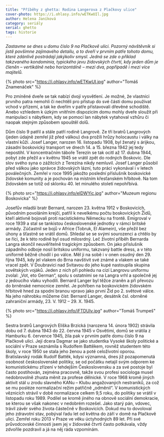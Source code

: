 ```yaml
---
title: "Příběhy z ghetta: Rodina Langerova z Plačkovy ulice"
cover-photo: https://i.ohlasy.info/wETKwUIl.jpg
author: Helena Janíková
category: seriály
serial: ghetto
tags: historie
---
```


*Zastavme se dnes u domu číslo 9 na Plačkově ulici. Pozorný návštěvník si jistě povšimne zajímavého detailu, a to dveří v prvním patře tohoto domu, které zdánlivě postrádají jakýkoliv smysl. Jedná se zde o příklad takzvaného kondominia, typického jevu židovských čtvrtí, kdy jeden dům je členěn – vertikálně nebo horizontálně – mezi dva, popřípadě i mezi více majitelů.*

{% photo src="https://i.ohlasy.info/wETKwUI.jpg" author="Tomáš Znamenáček" %}

Pro zmíněné dveře se tak nabízí dvojí vysvětlení. Je možné, že vlastníci prvního patra nemohli či nechtěli pro přístup do své části domu používat vchod v přízemí, a tak ke dveřím v patře přistavovali dřevěné schodiště. Anebo vzhledem k úzkým vnitřním dispozicím domu mohly dveře sloužit při manipulaci s nábytkem, kdy se pomocí lan nábytek vytahoval vzhůru či naopak stejným způsobem spouštěl dolů.

Dům číslo 9 patřil a stále patří rodině Langrově. Ze tří bratrů Langrových (jeden údajně zemřel již před válkou) dva prožili hrůzy holocaustu i války na vlastní kůži. Josef Langer, narozen 16. listopadu 1908, byl ženatý s árijkou, zásadní boskovický transport ve dnech 14. a 15. března 1942 jej tedy nepostihl. V koncentračním táboře Terezín se tak ocitl až 17. dubna 1944, pobyt zde přežil a v květnu 1945 se vrátil zpět do rodných Boskovic. Dle slov svého syna o zážitcích z Terezína nikdy nemluvil. Josef Langer působil před válkou jako správce židovských lázní, tuto práci vykonával i v letech poválečných. Zemřel v roce 1995 jakožto poslední příslušník boskovické židovské komunity a je pochován na místním křesťanském hřbitově. Na tom židovském se totiž od sklonku 40. let minulého století nepohřbívá.

{% photo src="https://i.ohlasy.info/eIDWYic.jpg" author="Muzeum regionu Boskovicka" %}

Josefův mladší bratr Bernard, narozen 23. května 1912 v Boskovicích, původním povoláním krejčí, patřil k nevelkému počtu boskovických Židů, kteří aktivně bojovali proti nacistickému Německu na frontě. Emigroval v roce 1939 a stal se tankistou československé jednotky v rámci britské armády. Zúčastnil se bojů v Africe (Tobruk, El Alamein), vše přežil bez úhony a šťastně se vrátil domů. Shledal se se svými sourozenci a chtělo by se říci, že k této rodině byl osud milosrdný. Leč životní příběh Bernarda Langra skončil neuvěřitelně tragickým způsobem. On jako příslušník západního odboje nosil britskou uniformu, takzvaný battle dress, a v této uniformě běžně chodil i po válce. Měl ji na sobě i v onen osudný den 29. října 1945, kdy jel vlakem do Brna navštívit své známé a vlakem se také vracel zpět. V Doubravici nad Svitavou do jeho kupé nastoupila skupina sovětských vojáků. Jeden z nich při pohledu na cizí Langrovu uniformu zvolal: „Vot, eto German“, spolu s ostatními se na Langra vrhl a společně jej z jedoucího vlaku vyhodili. Bernard Langer byl těžce zraněn a při převozu do brněnské nemocnice zemřel. Je pohřben na boskovickém židovském hřbitově hned za spodní branou vpravo jako první Žid po 2. světové válce. Na jeho náhrobku můžeme číst: Bernard Langer, desátník čsl. obrněné zahraniční armády, 23. V. 1912 – 29. X. 1945.

{% photo src="https://i.ohlasy.info/iFTDUlv.jpg" author="Tomáš Trumpeš" %}

Sestra bratrů Langrových Eliška Brzická (narozena 14. února 1902) strávila dobu od 7. dubna 1943 do 22. června 1945 v Osvětimi, domů se vrátila z Hamburku 6. července 1945, žila pak v prvním patře domu číslo 9 na Plačkově ulici. Její dcera Dagmar se jako studentka Vysoké školy politické a sociální v Praze seznámila s Rudolfem Battěkem, rovněž studentem této školy, v roce 1950 se stala jeho ženou a poté celoživotní oporou. Bratislavský rodák Rudolf Battěk, kdysi významná, dnes již pozapomenutá osobnost československé politiky, se od počátku netajil svým odporem ke komunistickému zřízení v tehdejším Československu a za své postoje byl často postihován, zejména pracovně, takže svou profesi sociologa musel nedobrovolně zhusta měnit za profese dělnické. V roce 1968 kromě jiných aktivit stál u zrodu slavného KANu – Klubu angažovaných nestraníků, za což se mu posléze normalizační režim patřičně „odměnil“. V komunistických věznicích strávil v době normalizace celkem 9,5 roku, do politiky se vrátil v listopadu roku 1989. Podílel se kromě jiného na obnově sociální demokracie, se kterou se však nakonec v nedobrém rozešel. Jako starý pán, vdovec, trávil závěr svého života částečně v Boskovicích. Dokud mu to dovoloval jeho zdravotní stav, pobýval řadu let od května do září v domě na Plačkově ulici. Zemřel roku 2013 v Praze ve věku úctyhodných 89 let. Při své průvodcovské činnosti jsem jej v židovské čtvrti často potkávala, vždy zdvořile pozdravil a já na něj ráda vzpomínám.
